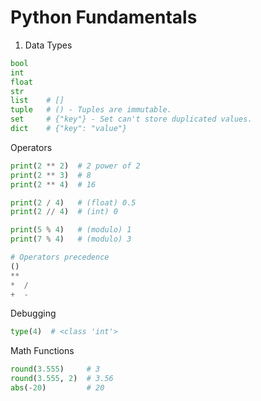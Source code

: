 # Python Fundamentals

1. Data Types
```python
bool
int
float
str
list    # []
tuple   # () - Tuples are immutable.
set     # {"key"} - Set can't store duplicated values.
dict    # {"key": "value"}
```

Operators
```python
print(2 ** 2)  # 2 power of 2
print(2 ** 3)  # 8
print(2 ** 4)  # 16

print(2 / 4)   # (float) 0.5
print(2 // 4)  # (int) 0

print(5 % 4)   # (modulo) 1
print(7 % 4)   # (modulo) 3

# Operators precedence
()
**
*  /
+  -
```

Debugging
```python
type(4)  # <class 'int'>
```

Math Functions
```python
round(3.555)     # 3
round(3.555, 2)  # 3.56
abs(-20)         # 20
```
